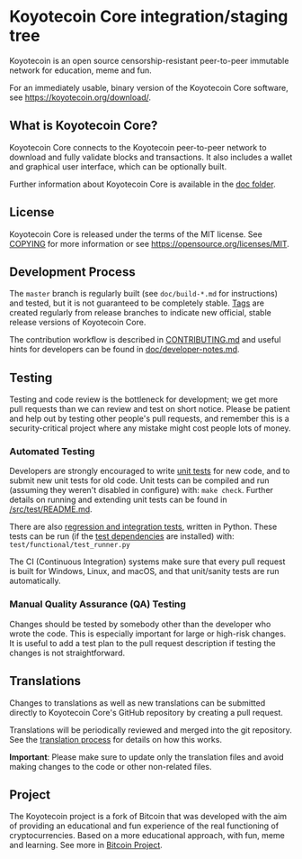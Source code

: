 Koyotecoin Core integration/staging tree
=====================================

Koyotecoin is an open source censorship-resistant peer-to-peer immutable network for education, meme and fun.

For an immediately usable, binary version of the Koyotecoin Core software, see
https://koyotecoin.org/download/.

What is Koyotecoin Core?
---------------------

Koyotecoin Core connects to the Koyotecoin peer-to-peer network to download and fully
validate blocks and transactions. It also includes a wallet and graphical user
interface, which can be optionally built.

Further information about Koyotecoin Core is available in the [doc folder](/doc).

License
-------

Koyotecoin Core is released under the terms of the MIT license. See [COPYING](COPYING) for more
information or see https://opensource.org/licenses/MIT.

Development Process
-------------------

The `master` branch is regularly built (see `doc/build-*.md` for instructions) and tested, but it is not guaranteed to be completely stable. [Tags](https://github.com/koyotecoin/koyotecoin/tags) are created regularly from release branches to indicate new official, stable release versions of Koyotecoin Core.

The contribution workflow is described in [CONTRIBUTING.md](CONTRIBUTING.md) and useful hints for developers can be found in [doc/developer-notes.md](doc/developer-notes.md).

Testing
-------

Testing and code review is the bottleneck for development; we get more pull requests than we can review and test on short notice. Please be patient and help out by testing other people's pull requests, and remember this is a security-critical project where any mistake might cost people lots of money.

### Automated Testing

Developers are strongly encouraged to write [unit tests](src/test/README.md) for new code, and to
submit new unit tests for old code. Unit tests can be compiled and run
(assuming they weren't disabled in configure) with: `make check`. Further details on running
and extending unit tests can be found in [/src/test/README.md](/src/test/README.md).

There are also [regression and integration tests](/test), written
in Python.
These tests can be run (if the [test dependencies](/test) are installed) with: `test/functional/test_runner.py`

The CI (Continuous Integration) systems make sure that every pull request is built for Windows, Linux, and macOS,
and that unit/sanity tests are run automatically.

### Manual Quality Assurance (QA) Testing

Changes should be tested by somebody other than the developer who wrote the code. This is especially important for large or high-risk changes. It is useful to add a test plan to the pull request description if testing the changes is not straightforward.

Translations
------------

Changes to translations as well as new translations can be submitted directly to Koyotecoin Core's GitHub repository by creating a pull request.

Translations will be periodically reviewed and merged into the git repository. See the [translation process](doc/translation_process.md) for details on how this works.

**Important**: Please make sure to update only the translation files and avoid making changes to the code or other non-related files.

Project
-------

The Koyotecoin project is a fork of Bitcoin that was developed with the aim of providing an educational and fun experience of the real functioning of cryptocurrencies. Based on a more educational approach, with fun, meme and learning.
See more in [Bitcoin Project](https://github.com/bitcoin/bitcoin).
